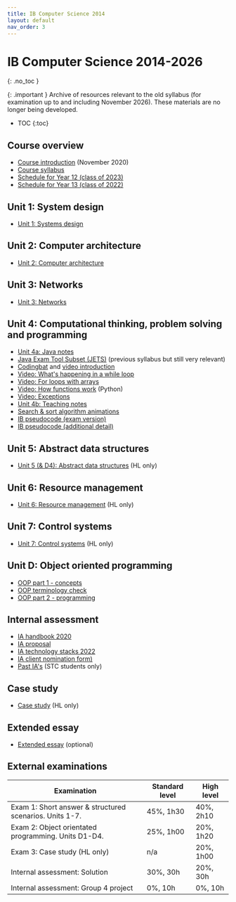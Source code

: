 ```yaml
---
title: IB Computer Science 2014
layout: default
nav_order: 3
---
```


# IB Computer Science 2014-2026
{: .no_toc }

{: .important }
Archive of resources relevant to the old syllabus (for examination up to and including November 2026). These materials are no longer being developed.

- TOC
{:toc} 

## Course overview

* [Course introduction](Computer_Science_introduction_(Nov2020).pdf) (November 2020)
* [Course syllabus](ib-syllabus-computer-science.pdf)
* [Schedule for Year 12 (class of 2023)](planner-diploma-class-of-2023.pdf)
* [Schedule for Year 13 (class of 2022)](planner-diploma-class-of-2022.pdf)

## Unit 1: System design

* [Unit 1: Systems design](unit-1-sdlc.pdf)

## Unit 2: Computer architecture

* [Unit 2: Computer architecture](unit-2-computer-architecture.pdf)

## Unit 3: Networks

* [Unit 3: Networks](unit-3-networking.pdf)

## Unit 4: Computational thinking, problem solving and programming

* [Unit 4a: Java notes](unit-4-java.pdf)
* [Java Exam Tool Subset (JETS)](ib-compsci-jets.pdf) (previous syllabus but still very relevant)
* [Codingbat](https://codingbat.com/jav) and [video introduction](https://youtu.be/IfzEU6VSnFM)
* [Video: What's happening in a while loop](https://youtu.be/sQSdoa_jaU8)
* [Video: For loops with arrays](https://youtu.be/C6nvdyo56Ow)
* [Video: How functions work](https://youtu.be/FHHXxmzglMM) (Python)
* [Video: Exceptions](https://youtu.be/F9bnTbpXmCc)
* [Unit 4b: Teaching notes](unit-4-teaching-notes-2020.pdf)
* [Search & sort algorithm animations](unit-4-animations.md)
* [IB pseudocode (exam version)](ib-compsci-pseudocode-flowcharts.pdf)
* [IB pseudocode (additional detail)](ib-compsci-pseudocode-in-detail.pdf)

## Unit 5: Abstract data structures

* [Unit 5 (& D4): Abstract data structures](unit-5-data-structures.pdf) (HL only)

## Unit 6: Resource management

* [Unit 6: Resource management](unit-6-resource-management.pdf) (HL only)

## Unit 7: Control systems

* [Unit 7: Control systems](unit-7-control-systems.pdf) (HL only)

## Unit D: Object oriented programming

* [OOP part 1 - concepts](unit-d-oop-part-1.pdf)
* [OOP terminology check](unit-d-oop-terminology.pdf)
* [OOP part 2 - programming](unit-d-oop-part-2-draft1.pdf)

## Internal assessment

* [IA handbook 2020](ia-handbook-v2020-3.pdf)
* [IA proposal](ia-proposal.docx)
* [IA technology stacks 2022](ia-technology-stacks-2022.pdf)
* [IA client nomination form)](ia-client-nomination-stc.pdf)
* [Past IA's](https://drive.google.com/drive/folders/1W8hzep6SnjHKay3i_A0lIBhgCrB7ZNs3?usp=sharing) (STC students only)

## Case study

* [Case study](case-study) (HL only)

## Extended essay

* [Extended essay](extended-essay.md) (optional)

## External examinations

| Examination                                             | Standard level | High level |
| ------------------------------------------------------- | --------- | --------- |
| Exam 1: Short answer & structured scenarios. Units 1-7. | 45%, 1h30 | 40%, 2h10 |
| Exam 2: Object orientated programming. Units D1-D4.     | 25%, 1h00 | 20%, 1h20 |
| Exam 3: Case study (HL only)                            | n/a       | 20%, 1h00 |
| Internal assessment: Solution                           | 30%, 30h  | 20%, 30h  |
| Internal assessment: Group 4 project                    | 0%, 10h   | 0%, 10h   |

